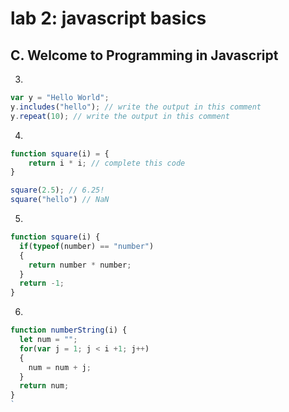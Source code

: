 # lab 2: javascript basics

## C. Welcome to Programming in Javascript

3.

```js
var y = "Hello World";
y.includes("hello"); // write the output in this comment
y.repeat(10); // write the output in this comment
```

4.

```js
function square(i) = {
    return i * i; // complete this code
}

square(2.5); // 6.25!
square("hello") // NaN
```

5.

```js
function square(i) {
  if(typeof(number) == "number")
  {
    return number * number;
  }
  return -1;
}
```

6.

```js
function numberString(i) {
  let num = "";
  for(var j = 1; j < i +1; j++)
  {
    num = num + j;
  }
  return num; 
}
`